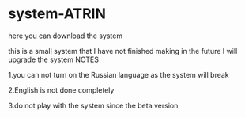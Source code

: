 # system-ATRIN
here you can download the system

this is a small system that I have not finished making in the future I will upgrade the system
NOTES

  1.you can not turn on the Russian language as the system will break
  
  2.English is not done completely
  
  3.do not play with the system since the beta version
